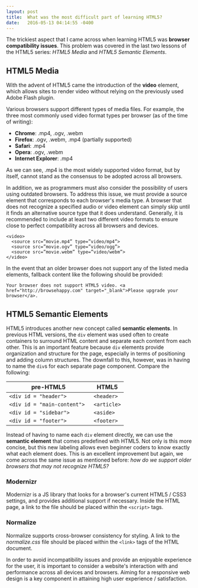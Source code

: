```yaml
---
layout: post
title:  What was the most difficult part of learning HTML5?
date:   2016-05-13 04:14:55 -0400
---
```


The trickiest aspect that I came across when learning HTML5 was **browser compatibility issues**. This problem was covered in the last two lessons of the HTML5 series: *HTML5 Media* and *HTML5 Semantic Elements*.

## HTML5 Media
With the advent of HTML5 came the introduction of the **video** element, which allows sites to render video without relying on the previously used Adobe Flash plugin. 

Various browsers support different types of media files. For example, the three most commonly used video format types per browser (as of the time of writing):

* **Chrome**: .mp4, .ogv, .webm
* **Firefox**: .ogv, .webm, .mp4 (partially supported)
* **Safari**: .mp4
* **Opera**: .ogv, .webm
* **Internet Explorer**: .mp4

As we can see, .mp4 is the most widely supported video format, but by itself, cannot stand as the consensus to be adopted across all browsers.

In addition, we as programmers must also consider the possibility of users using outdated browsers. To address this issue, we must provide a source element that corresponds to each browser's media type. A browser that does not recognize a specified audio or video element can simply skip until it finds an alternative source type that it does understand. Generally, it is recommended to include at least two different video formats to ensure close to perfect compatibility across all browsers and devices. 

```
<video>
  <source src=”movie.mp4” type=”video/mp4”> 
  <source src=”movie.ogv” type=”video/ogg”> 
  <source src=”movie.webm” type=”video/webm”>
</video>
```

In the event that an older browser does not support any of the listed media elements, fallback content like the following should be provided:

```
Your browser does not support HTML5 video. <a href="http://browsehappy.com" target="_blank">Please upgrade your browser</a>.
```

## HTML5 Semantic Elements
HTML5 introduces another new concept called **semantic elements**. In previous HTML versions, the `div` element was used often to create containers to surround HTML content and separate each content from each other. This is an important feature because `div` elements provide organization and structure for the page, especially in terms of positioning and adding column structures. The downfall to this, however, was in having to name the `div`s for each separate page component. Compare the following:

| pre-HTML5  |  HTML5  |
|------------------- | ----------------- |
| `<div id = "header">` | `<header>` |
| `<div id = "main-content"> `| `<article>` |
| `<div id = "sidebar">` | `<aside>` |
| `<div id = "footer"> `| `<footer>` |

Instead of having to name each `div` element directly, we can use the **semantic element** that comes predefined with HTML5. Not only is this more concise, but this new labeling allows even beginner coders to know exactly what each element does. This is an excellent improvement but again, we come across the same issue as mentioned before: *how do we support older browsers that may not recognize HTML5?* 

### Modernizr
Modernizr is a JS library that looks for a browser's current HTML5 / CSS3 settings, and provides additional support if necessary. Inside the HTML page, a link to the file should be placed within the `<script>` tags. 

### Normalize
Normalize supports cross-browser consistency for styling. A link to the *normalize.css* file should be placed within the `<link>` tags of the HTML document. 

In order to avoid incompatibility issues and provide an enjoyable experience for the user, it is important to consider a website's interaction with and performance across all devices and browsers. Aiming for a responsive web design is a key component in attaining high user experience / satisfaction. 
